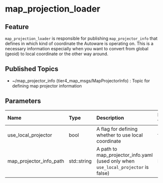 # map_projection_loader

## Feature
`map_projection_loader` is responsible for publishing `map_projector_info` that defines in which kind of coordinate the Autoware is operating on.
This is a necessary information especially when you want to convert from global (geoid) to local coordinate or the other way around.

## Published Topics

- ~/map_projector_info (tier4_map_msgs/MapProjectorInfo) : Topic for defining map projector information

## Parameters

| Name                        | Type        | Description                                                  | Default value |
| :-------------------------- | :---------- | :----------------------------------------------------------- | :------------ |
| use_local_projector     | bool        | A flag for defining whether to use local coordinate     | false           |
| map_projector_info_path | std::string | A path to map_projector_info.yaml (used only when `use_local_projector` is false) | N/A          |
